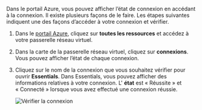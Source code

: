 Dans le portail Azure, vous pouvez afficher l’état de connexion en accédant à la connexion. Il existe plusieurs façons de le faire. Les étapes suivantes indiquent une des façons d’accéder à votre connexion et vérifier.

1. Dans le [portail Azure](http://portal.azure.com), cliquez sur **toutes les ressources** et accédez à votre passerelle réseau virtuel.
2. Dans la carte de la passerelle réseau virtuel, cliquez sur **connexions**. Vous pouvez afficher l’état de chaque connexion.
3. Cliquez sur le nom de la connexion que vous souhaitez vérifier pour ouvrir **Essentials**. Dans Essentials, vous pouvez afficher des informations relatives à votre connexion. L' **état** est « Réussite » et « Connecté » lorsque vous avez effectué une connexion réussie.

    ![Vérifier la connexion](./media/vpn-gateway-verify-connection-portal-rm-include/connectionsucceeded.png)